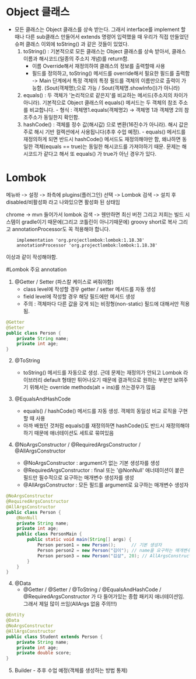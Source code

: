 # Object 클래스
- 모든 클래스는 Object 클래스를 상속 받는다. 
그래서 interface를 implement 할 때나 다른 sub클래스 만들어서 extends 명령어 입력했을 때 우리가 직접 
만들었던 슈퍼 클래스 이외에 toString() 과 같은 것들이 있었다.
  1. toString() : 기본적으로 모든 클래스는 Object 클래스를 상속 받아서,
    클래스 이름과 해시코드(일종의 주소지 개념)를 return함.
     - 이름 Override해서 재정의하여 클래스의 정보를 출력할때 사용
     - 필드를 정의하고, toString() 메서드를 override해서 필요한
        필드를 출력함 -> Main 단계에서 특정 객체의 특정 필드를 객체의 이름만으로 출력이 가능함.
        (Sout(객체명);으로 가능 / Sout(객체명.showInfo())가 아니라)
  2. equals() : 두 객체가 '논리적으로 같은지'를 비교하는 메서드(주소지의 차이가 아니라).
        기본적으로 Object 클래스의 equals() 메서드는 두 객체의 참조 주소를 비교합니다.
            - 형식 : 객체명1.equals(객체명2) -> 객체명 1과 객체명 2의 참조주소가 동일한지 확인함.
  3. hashCode() : 객체를 정수 값(해시값) 으로 변환(16진수가 아니라). 
        해시 값은 주로 해시 기반 컬렉션에서 사용됩니다(추후 수업 예정).
            - equals() 메서드를 재정의하게 되면 반드시 hashCode() 메서드도 재정의해야만 함,
            왜냐하면 동일한 객체(equals == true)는 동일한 해시코드를 가져야하기 때문.
            문제는 해시코드가 같다고 해서 또 equals() 가 true가 아닌 경우가 있다.

# Lombok
메뉴바 -> 설정 -> 좌측에 plugins(플러그인) 선택 -> Lombok 검색 -> 설치 후
disabled/비활성화 라고 나와있으면 활성화 된 상태임

chrome -> mvn 들어가서 lombok 검색 -> 웬만하면 최신 버전
그리고 저희는 빌드 시스템이 gradle이기 때문에(그리고 코틀린이 아니기때문에) groovy short로 복사
그리고 annotationProcessor도 꼭 적용해야 합니다.

```declarative
    implementation 'org.projectlombok:lombok:1.18.38'
    annotationProcessor 'org.projectlombok:lombok:1.18.38'
```

이상과 같이 작성해야함. 

#Lombok 주요 annotation
1. @Getter / Setter (파스칼 케이스로 써줘야함)
   - class level에 작성할 경우 getter / setter 메서드를 자동 생성
   - field level에 작성할 경우 해당 필드에만 메서드 생성
   - 주의 : 객체마다 다른 값을 갖게 되는 비정형(non-static) 필드에 대해서만 적용됨.

```java
@Getter
@Setter
public class Person {
    private String name;
    private int age;
}
```

2. @ToString 
    - toString() 메서드를 자동으로 생성. 근데 문제는 재정의가 안되고 Lombok 라이브러리 default 형태만
    튀어나오기 때문에 결과적으로 원하는 부분만 보여주기 위해서는 override methods(alt + ins)를 쓰는경우가 많음

3. @EqualsAndHashCode
    - equals() / hashCode() 메서드를 자동 생성. 객체의 동일성 비교 로직을 구현할 때 사용
    - 아까 배웠던 것처럼 equals()를 재정의하면 hashCode()도 반드시 재정의해야하기 때문에
    애너테이션도 세트로 묶여있음

4. @NoArgsConstructor / @RequiredArgsConstructor / @AllArgsConstructor
    - @NoArgsConstructor : argument가 없는 기본 생성자를 생성
    - @RequiredArgsConstructor : final 또는 '@NonNull' 애너테이션이 붙은 필드만 필수적으로 요구하는 매개변수 생성자를 생성
    - @AllArgsConstructor : 모든 필드를 argument로 요구하는 매개변수 생성자
```java
@NoArgsConstructor
@RequiredArgsConstructor
@AllArgsConstructor
public class Person {
    @NonNull
    private String name;
    private int age;
    public class PersonMain {
        public static void main(String[] args) {
            Person person1 = new Person();      // 기본 생성자
            Person person2 = new Person("김이"); // name을 요구하는 매개변수 생성자
            Person person3 = new Person("김삼", 20); // AllArgsConstructor
        }
    }
}
```

4. @Data
    - @Getter / @Setter / @ToString / @EqualsAndHashCode / @RequiredArgsConstructor
    가 다 들어가있는 종합 패키지 애너테이션임. 그래서 제일 많이 쓰임(AllArgs 없음 주의!!!)

```java
@Entity
@Data
@NoArgsConstructor
@AllArgsConstructor
public class Student extends Person {
    private String name;
    private int age;
    private double score;
}
```

5. Builder - 추후 수업 예정(객체를 생성하는 방법 통제)

